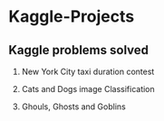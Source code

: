 # Kaggle-Projects
## Kaggle problems solved

1. New York City taxi duration contest

2. Cats and Dogs image Classification

3. Ghouls, Ghosts and Goblins
